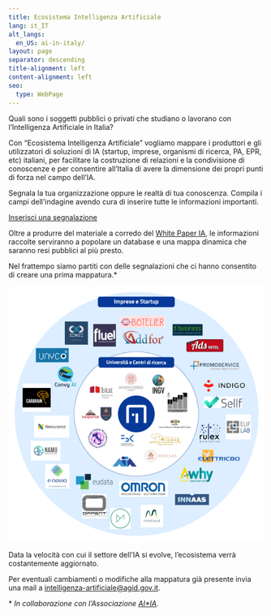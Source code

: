```yaml
---
title: Ecosistema Intelligenza Artificiale
lang: it_IT
alt_langs:
  en_US: ai-in-italy/
layout: page
separator: descending
title-alignment: left
content-alignment: left
seo:
  type: WebPage
---
```

Quali sono i soggetti pubblici o privati che studiano o lavorano con l’Intelligenza Artificiale in Italia?

Con “Ecosistema Intelligenza Artificiale” vogliamo mappare i produttori e gli utilizzatori di soluzioni di IA (startup, imprese, organismi di ricerca, PA, EPR, etc) italiani, per facilitare la costruzione di relazioni e la condivisione di conoscenze e per consentire all’Italia di avere la dimensione dei propri punti di forza nel campo dell’IA.

Segnala la tua organizzazione oppure le realtà di tua conoscenza. Compila i campi dell'indagine avendo cura di inserire tutte le informazioni importanti.

<a role="button" href="https://goo.gl/forms/USYhvXVrJcCbtyG32" class="Button Button--default u-borderShadow-m u-text-r-xxs u-padding-r-all u-color-teal-70" target="_blank">Inserisci una segnalazione</a>

Oltre a produrre del materiale a corredo del [White Paper IA](https://whitepaper-ia.readthedocs.io/it/latest/), le informazioni raccolte serviranno a popolare un database e una mappa dinamica che saranno resi pubblici al più presto.

Nel frattempo siamo partiti con delle segnalazioni che ci hanno consentito di creare una prima mappatura.\*

<img style="max-width: 100%" src="/assets/images/ecosistema_ia_italia.png" alt="Mappa dell'Ecosistema IA in Italia">

Data la velocità con cui il settore dell’IA si evolve, l’ecosistema verrà costantemente aggiornato.

Per eventuali cambiamenti o modifiche alla mappatura già presente invia una mail a <intelligenza-artificiale@agid.gov.it>.

\* *In collaborazione con l’Associazione* [_AI*IA_](http://www.aixia.it/avvisi-dellassociazione/italianaiecosystembyregion).
